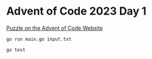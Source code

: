 # Advent of Code 2023 Day 1

[Puzzle on the Advent of Code Website](https://adventofcode.com/2023/day/1)

```shell
go run main.go input.txt
```

```shell
go test
```